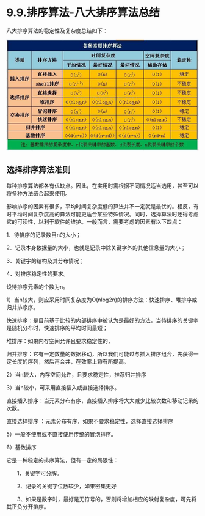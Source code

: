 # 9.9.排序算法-八大排序算法总结

八大排序算法的稳定性及复杂度总结如下：

![在这里插入图片描述](截图/9.9-1.png)

## 选择排序算法准则

每种排序算法都各有优缺点。因此，在实用时需根据不同情况适当选用，甚至可以将多种方法结合起来使用。

影响排序的因素有很多，平均时间复杂度低的算法并不一定就是最优的。相反，有时平均时间复杂度高的算法可能更适合某些特殊情况。同时，选择算法时还得考虑它的可读性，以利于软件的维护。一般而言，需要考虑的因素有以下四点：

1．待排序的记录数目n的大小；

2．记录本身数据量的大小，也就是记录中除关键字外的其他信息量的大小；

3．关键字的结构及其分布情况；

4．对排序稳定性的要求。

设待排序元素的个数为n。

1）当n较大，则应采用时间复杂度为O(nlog2n)的排序方法：快速排序、堆排序或归并排序序。

快速排序：是目前基于比较的内部排序中被认为是最好的方法，当待排序的关键字是随机分布时，快速排序的平均时间最短；

堆排序：如果内存空间允许且要求稳定性的，

归并排序：它有一定数量的数据移动，所以我们可能过与插入排序组合，先获得一定长度的序列，然后再合并，在效率上将有所提高。

2）当n较大，内存空间允许，且要求稳定性，推荐归并排序

3）当n较小，可采用直接插入或直接选择排序。

直接插入排序：当元素分布有序，直接插入排序将大大减少比较次数和移动记录的次数。

直接选择排序 ：元素分布有序，如果不要求稳定性，选择直接选择排序

5）一般不使用或不直接使用传统的冒泡排序。

6）基数排序

它是一种稳定的排序算法，但有一定的局限性：

　　1、关键字可分解。

　　2、记录的关键字位数较少，如果密集更好

　　3、如果是数字时，最好是无符号的，否则将增加相应的映射复杂度，可先将其正负分开排序。